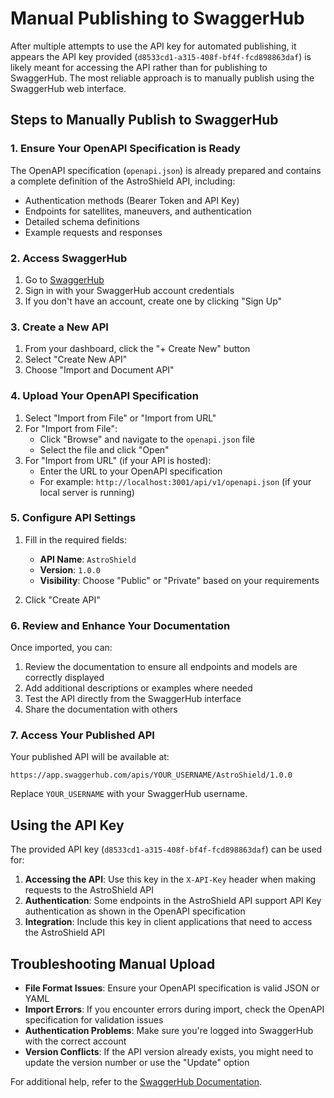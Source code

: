 # Manual Publishing to SwaggerHub

After multiple attempts to use the API key for automated publishing, it appears the API key provided (`d8533cd1-a315-408f-bf4f-fcd898863daf`) is likely meant for accessing the API rather than for publishing to SwaggerHub. The most reliable approach is to manually publish using the SwaggerHub web interface.

## Steps to Manually Publish to SwaggerHub

### 1. Ensure Your OpenAPI Specification is Ready

The OpenAPI specification (`openapi.json`) is already prepared and contains a complete definition of the AstroShield API, including:

- Authentication methods (Bearer Token and API Key)
- Endpoints for satellites, maneuvers, and authentication
- Detailed schema definitions
- Example requests and responses

### 2. Access SwaggerHub

1. Go to [SwaggerHub](https://app.swaggerhub.com/)
2. Sign in with your SwaggerHub account credentials
3. If you don't have an account, create one by clicking "Sign Up"

### 3. Create a New API

1. From your dashboard, click the "+ Create New" button
2. Select "Create New API"
3. Choose "Import and Document API"

### 4. Upload Your OpenAPI Specification

1. Select "Import from File" or "Import from URL"
2. For "Import from File":
   - Click "Browse" and navigate to the `openapi.json` file
   - Select the file and click "Open"
3. For "Import from URL" (if your API is hosted):
   - Enter the URL to your OpenAPI specification
   - For example: `http://localhost:3001/api/v1/openapi.json` (if your local server is running)

### 5. Configure API Settings

1. Fill in the required fields:
   - **API Name**: `AstroShield`
   - **Version**: `1.0.0`
   - **Visibility**: Choose "Public" or "Private" based on your requirements
   
2. Click "Create API"

### 6. Review and Enhance Your Documentation

Once imported, you can:

1. Review the documentation to ensure all endpoints and models are correctly displayed
2. Add additional descriptions or examples where needed
3. Test the API directly from the SwaggerHub interface
4. Share the documentation with others

### 7. Access Your Published API

Your published API will be available at:

```
https://app.swaggerhub.com/apis/YOUR_USERNAME/AstroShield/1.0.0
```

Replace `YOUR_USERNAME` with your SwaggerHub username.

## Using the API Key

The provided API key (`d8533cd1-a315-408f-bf4f-fcd898863daf`) can be used for:

1. **Accessing the API**: Use this key in the `X-API-Key` header when making requests to the AstroShield API
2. **Authentication**: Some endpoints in the AstroShield API support API Key authentication as shown in the OpenAPI specification
3. **Integration**: Include this key in client applications that need to access the AstroShield API

## Troubleshooting Manual Upload

- **File Format Issues**: Ensure your OpenAPI specification is valid JSON or YAML
- **Import Errors**: If you encounter errors during import, check the OpenAPI specification for validation issues
- **Authentication Problems**: Make sure you're logged into SwaggerHub with the correct account
- **Version Conflicts**: If the API version already exists, you might need to update the version number or use the "Update" option

For additional help, refer to the [SwaggerHub Documentation](https://support.smartbear.com/swaggerhub/docs/apis/index.html). 